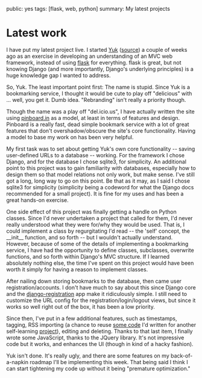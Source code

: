 public: yes
tags: [flask, web, python]
summary: My latest projects

# Latest work

I have put my latest project live. I started [Yuk](http://yuk.mattdeboard.net) ([source](https://github.com/mattdeboard/Yuk)) a couple of weeks ago as an exercise in developing an understanding of an MVC web framework, instead of using [flask](http://flask.pocoo.org) for everything. flask is great, but not knowing Django (and more importantly, Django's underlying principles) is a huge knowledge gap I wanted to address.

So, Yuk. The least important point first: The name is stupid. Since Yuk is a bookmarking service, I thought it would be cute to play off "delicious" with ... well, you get it. Dumb idea. "Rebranding" isn't really a priority though.

Though the name was a play off "del.icio.us", I have actually written the site using [pinboard.in](http://pinboard.in) as a model, at least in terms of features and design. Pinboard is a really fast, dead simple bookmark service with a lot of great features that don't overshadow/obscure the site's core functionality. Having a model to base my work on has been very helpful.

My first task was to set about getting Yuk's own core functionality -- saving user-defined URLs to a database -- working. For the framework I chose Django, and for the database I chose sqlite3, for simplicity. An additional point to this project was to gain familiarity with databases, especially how to design them so that model relations not only work, but make sense. I've still got a long, long way to go on this point. Be that as it may, as I said I chose sqlite3 for simplicity (simplicity being a codeword for what the Django docs recommended for a small project). It is fine for my uses and has been a great hands-on exercise.

One side effect of this project was finally getting a handle on Python classes. Since I'd never undertaken a project that called for them, I'd never really understood what they were for/why they would be used. That is, I could implement a class by regurgitating I'd read -- the 'self' concept, the \_\_init\_\_ function, and so forth -- but I wouldn't actually understand. However, because of some of the details of implementing a bookmarking service, I have had the opportunity to define classes, subclasses, overwrite functions, and so forth within Django's MVC structure. If I learned absolutely nothing else, the time I've spent on this project would have been worth it simply for having a reason to implement classes.

After nailing down storing bookmarks to the database, then came user registration/accounts. I don't have much to say about this since Django core and the [django-registration](http://code.google.com/p/django-registration/) app make it ridiculously simple. I still need to customize the URL config for the registration/login/logout views, but since it works so well right out of the box, it has been a low priority.

Since then, I've put in a few additional features, such as timestamps, tagging, RSS importing (a chance to reuse [some code](https://github.com/mattdeboard/trunkly-rss) I'd written for another self-learning [project](http://mattdeboard.net/2010/12/27/Taking-initiative-and-offering-assistance)), editing and deleting. Thanks to that last item, I finally wrote some JavaScript, thanks to the JQuery library. It's not impressive code but it works, and enhances the UI (though in kind of a hacky fashion).

Yuk isn't done. It's really ugly, and there are some features on my back-of-a-napkin roadmap I'll be implementing this week. That being said I think I can start tightening my code up without it being "premature optimization."
